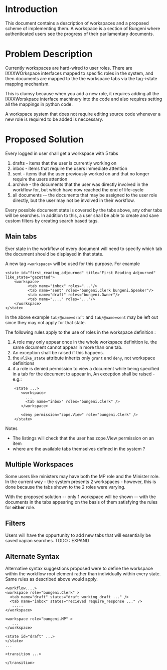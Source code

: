 

# Introduction

This document contains a description of workspaces and a proposed scheme of implementing them.
A workspace is a section of Bungeni where authenticated users see the progress of their parliamentary documents.

# Problem Description

Currently workspaces are hard-wired to user roles. There are IXXXWOrkspace interfaces mapped to specific roles in the system, and then documents are mapped to the the workspace tabs via the tag->state mapping mechanism.

This is clumsy because when you add a new role, it requires adding all the IXXXWorskpace interface machinery into the code and also requires setting all the mappings in python code.

A workspace system that does not require editing source code whenever a new role is required to be added is neccessary.

# Proposed Solution

Every logged in user shall get a workspace with 5 tabs
  1. drafts - items that the user is currently working on
  1. inbox - items that require the users immediate attention
  1. sent - items that the user previously worked on and that no longer require the users attention
  1. archive - the documents that the user was directly involved in the workflow for, but which have now reached the end of life-cycle
  1. all documents -- the documents that may be assigned to the user role directly, but the user may not be involved in their workflow.

Every possible document state is covered by the tabs above, any other tabs will be searches.
In addition to this, a user shall be able to create and save custom filters by creating search based tags.

## Main tabs

Ever state in the workflow of every document will need to specify which tab the document should be displayed in that state.

A new tag `<workspace>` will be used for this purpose. For example

```
<state id="first_reading_adjourned" title="First Reading Adjourned" like_state="gazetted">
    <workspace>
          <tab name="inbox" roles="..."/>
          <tab name="sent" roles="bungeni.Clerk bungeni.Speaker"/>
          <tab name="draft" roles="bungeni.Owner"/>
          <tab name="...." roles="..."/>
    </workspace>
</state>
```

In the above example `tab/@name=draft` and `tab/@name=sent` may be left out since they may not apply for that state.

The following rules apply to the use of roles in the workspace definition :

  1. A role may only appear once in the whole workspace definition ie. the same document  cannot appear in more than one tab.
  1. An exception shall be raised if this happens.
  1. the `@like_state` attribute inherits only `grant` and `deny`, not workspace definitions
  1. if a role is denied permission to view a document while being specified in a tab for the document to appear in, An exception shall be raised -e.g.:
```
    <state ...>
       <workspace>
         ...
         <tab name="inbox" roles="bungeni.Clerk" />
       </workspace>
    
       <deny permission="zope.View" role="bungeni.Clerk" />
    </state>
```

Notes
  * The listings will check that the user has zope.View permission on an item
  * where are the available tabs themselves defined in the system ?

## Multiple Workspaces

Some users like ministers may have both the MP role and the Minister role. In the current way - the system presents 2 workspaces - however, this is done because the tabs shown to the 2 roles were varying.

With the proposed solution -- only 1 workspace will be shown -- with the documents in the tabs appearing on the basis of them satisfying the rules for  **either** role.

## Filters

Users will have the oppurtunity to add new tabs that will essentially be saved xapian searches.
TODO : EXPAND

## Alternate Syntax

Alternative syntax suggestions proposed were to define the workspace within the workflow root element rather than individually within every state.
Same rules as described above would apply.
```
<workflow....>
<workspace role="bungeni.Clerk" >
  <tab name="draft" states="draft working_draft ..." />
  <tab name="inbox" states="recieved require_response ..." />
   .....
</workspace>

<workspace role="bungeni.MP" >
   ...
</workspace>

<state id="draft" ...>
</state>
...

<transition ...>

</transition>
```